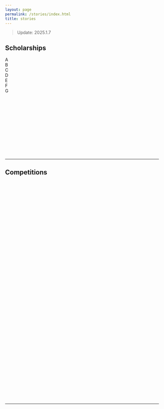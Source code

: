 ```yaml
---
layout: page
permalink: /stories/index.html
title: stories
---
```

> Update:  2025.1.7


## Scholarships

A <br>B <br>C <br>D <br>E <br>F <br>G <br>

 <br>

 <br>

 <br>

 <br>

 <br>

 <br>

<br>

<br>

<br>

<br>

<br>

---

## Competitions
<br>

<br>

<br>

<br>

<br>

<br>
<br>
<br>
<br>
<br>
<br>
<br>
<br>
<br>
<br>
<br>
<br>
<br>
<br>
<br>
<br>
<br>
<br>
<br>
<br>
<br>
<br>
<br>
<br>
<br>
<br>
<br>
<br>
<br>
<br>
<br>
<br>
<br>
<br>
<br>

<br>

<br> 

---